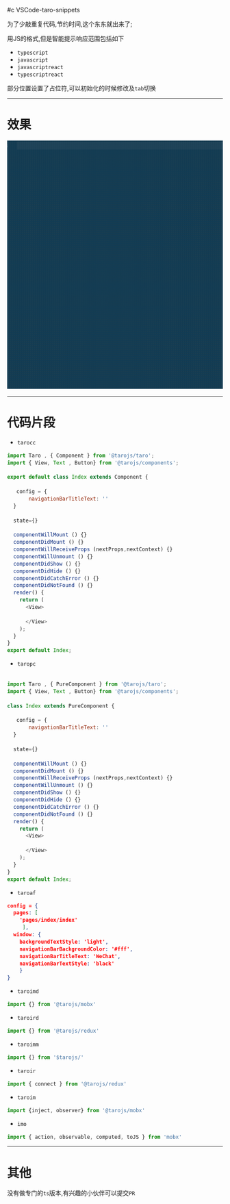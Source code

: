 #c VSCode-taro-snippets

为了少敲重复代码,节约时间,这个东东就出来了;

用JS的格式,但是智能提示响应范围包括如下

- `typescript`
- `javascript`
- `javascriptreact`
- `typescriptreact`

部分位置设置了占位符,可以初始化的时候修改及`tab`切换


-----

# 效果

![演示Demo](images/show.gif)


---

# 代码片段

- `tarocc`

```javascript
import Taro , { Component } from '@tarojs/taro';
import { View, Text , Button} from '@tarojs/components';

export default class Index extends Component {

   config = {
       navigationBarTitleText: ''
  }

  state={}

  componentWillMount () {}
  componentDidMount () {}
  componentWillReceiveProps (nextProps,nextContext) {}
  componentWillUnmount () {}
  componentDidShow () {}
  componentDidHide () {}
  componentDidCatchError () {}
  componentDidNotFound () {}
  render() {
    return (
      <View>

      </View>
    );
  }
}
export default Index;

```

- `taropc`


```javascript

import Taro , { PureComponent } from '@tarojs/taro';
import { View, Text , Button} from '@tarojs/components';

class Index extends PureComponent {

   config = {
       navigationBarTitleText: ''
  }

  state={}

  componentWillMount () {}
  componentDidMount () {}
  componentWillReceiveProps (nextProps,nextContext) {}
  componentWillUnmount () {}
  componentDidShow () {}
  componentDidHide () {}
  componentDidCatchError () {}
  componentDidNotFound () {}
  render() {
    return (
      <View>

      </View>
    );
  }
}
export default Index;

```

- `taroaf`


```json
config = {
  pages: [
    'pages/index/index'
     ],
  window: {
    backgroundTextStyle: 'light',
    navigationBarBackgroundColor: '#fff',
    navigationBarTitleText: 'WeChat',
    navigationBarTextStyle: 'black'
    }
}

```

- `taroimd`

```javascript
import {} from '@tarojs/mobx'
```


- `taroird`

```javascript
import {} from '@tarojs/redux'
```

- `taroimm`

```javascript
import {} from '$tarojs/'
```


- `taroir`


```javascript
import { connect } from '@tarojs/redux'
```


- `taroim`


```javascript
import {inject, observer} from '@tarojs/mobx'
```

- `imo`

```javascript
import { action, observable, computed, toJS } from 'mobx'
```


---

# 其他


没有做专门的`ts`版本,有兴趣的小伙伴可以提交`PR`